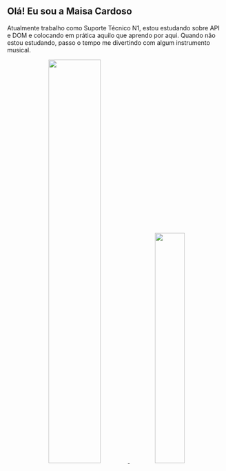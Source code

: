 ## Olá! Eu sou a Maisa Cardoso
Atualmente trabalho como Suporte Técnico N1, estou estudando sobre API e DOM e colocando em prática aquilo que aprendo por aqui. Quando não estou estudando, passo o tempo me divertindo com algum instrumento musical.

<div align="center">
  <a href="https://github.com/MaisaSilvac">
  <img  width="49%" src="https://github-readme-stats.vercel.app/api?username=MaisaSilvac&show_icons=true&theme=dracula&include_all_commits=true&count_private=true"/>
  <img  width="37%" src="https://github-readme-stats.vercel.app/api/top-langs/?username=MaisaSilvac&layout=compact&langs_count=7&theme=dracula"/>
</div>
  


